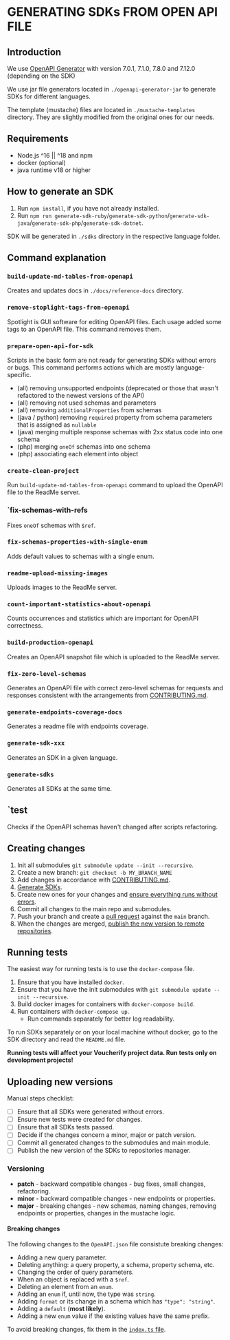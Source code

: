 # GENERATING SDKs FROM OPEN API FILE

## Introduction

We use [OpenAPI Generator](https://github.com/OpenAPITools/openapi-generator) with version 7.0.1, 7.1.0, 7.8.0 and 7.12.0 (depending on the SDK)

We use jar file generators located in `./openapi-generator-jar` to generate SDKs for different languages.

The template (mustache) files are located in `./mustache-templates` directory. 
They are slightly modified from the original ones for our needs.

## Requirements

- Node.js ^16 || ^18 and npm
- docker (optional)
- java runtime v18 or higher

## How to generate an SDK

1. Run `npm install`, if you have not already installed.
2. Run `npm run generate-sdk-ruby`/`generate-sdk-python`/`generate-sdk-java`/`generate-sdk-php`/`generate-sdk-dotnet`.

SDK will be generated in `./sdks` directory in the respective language folder.

## Command explanation

### `build-update-md-tables-from-openapi`

Creates and updates docs in `./docs/reference-docs` directory.

### `remove-stoplight-tags-from-openapi`

Spotlight is GUI software for editing OpenAPI files. Each usage added some tags to an OpenAPI file. This command removes them.

### `prepare-open-api-for-sdk`
 
Scripts in the basic form are not ready for generating SDKs without errors or bugs. This command performs actions which are mostly language-specific.
  - (all) removing unsupported endpoints (deprecated or those that wasn't refactored to the newest versions of the API)
  - (all) removing not used schemas and parameters 
  - (all) removing `additionalProperties` from schemas
  - (java / python) removing `required` property from schema parameters that is assigned as `nullable`
  - (java) merging multiple response schemas with 2xx status code into one schema
  - (php) merging `oneOf` schemas into one schema
  - (php) associating each element into object

### `create-clean-project`

Run `build-update-md-tables-from-openapi` command to upload the OpenAPI file to the ReadMe server.

### `fix-schemas-with-refs

Fixes `oneOf` schemas with `$ref`.

### `fix-schemas-properties-with-single-enum`

Adds default values to schemas with a single enum.

### `readme-upload-missing-images`

Uploads images to the ReadMe server.

### `count-important-statistics-about-openapi`

Counts occurrences and statistics which are important for OpenAPI correctness.

### `build-production-openapi`

Creates an OpenAPI snapshot file which is uploaded to the ReadMe server.

### `fix-zero-level-schemas`

Generates an OpenAPI file with correct zero-level schemas for requests and responses consistent with the arrangements from [CONTRIBUTING.md](CONTRIBUTING.md#naming-convention).

### `generate-endpoints-coverage-docs`

Generates a readme file with endpoints coverage.

### `generate-sdk-xxx`

Generates an SDK in a given language.

### `generate-sdks`

Generates all SDKs at the same time.

## `test

Checks if the OpenAPI schemas haven't changed after scripts refactoring.

## Creating changes 

1. Init all submodules `git submodule update --init --recursive`.
2. Create a new branch: `git checkout -b MY_BRANCH_NAME`
3. Add changes in accordance with [CONTRIBUTING.md](./CONTRIBUTING.md).
4. [Generate SDKs](#how-to-generate-sdk).
5. Create new ones for your changes and [ensure everything runs without errors](#running-tests).
6. Commit all changes to the main repo and submodules.
7. Push your branch and create a [pull request](https://docs.github.com/en/free-pro-team@latest/github/collaborating-with-issues-and-pull-requests/creating-a-pull-request-from-a-fork) against the `main` branch.
8. When the changes are merged, [publish the new version to remote repositories](#publishing-for-remote-repositories-).

## Running tests

The easiest way for running tests is to use the `docker-compose` file.
1. Ensure that you have installed `docker`.
2. Ensure that you have the init submodules with `git submodule update --init --recursive`.
3. Build docker images for containers with `docker-compose build`.
4. Run containers with `docker-compose up`.
   - Run commands separately for better log readability.

To run SDKs separately or on your local machine without docker, go to the SDK directory and read the `README.md` file.

**Running tests will affect your Voucherify project data. Run tests only on development projects!**

## Uploading new versions

Manual steps checklist:
- [ ] Ensure that all SDKs were generated without errors.
- [ ] Ensure new tests were created for changes.
- [ ] Ensure that all SDKs tests passed.
- [ ] Decide if the changes concern a minor, major or patch version.
- [ ] Commit all generated changes to the submodules and main module.
- [ ] Publish the new version of the SDKs to repositories manager.

### Versioning 

- **patch** - backward compatible changes - bug fixes, small changes, refactoring.
- **minor** - backward compatible changes - new endpoints or properties.
- **major** - breaking changes - new schemas, naming changes, removing endpoints or properties, changes in the mustache logic.

#### Breaking changes

The following changes to the `OpenAPI.json` file consistute breaking changes:
- Adding a new query parameter.
- Deleting anything: a query property, a schema, property schema, etc.
- Changing the order of query parameters.
- When an object is replaced with a `$ref`.
- Deleting an element from an `enum`.
- Adding an `enum` if, until now, the type was `string`.
- Adding `format` or its change in a schema which has `"type": "string"`.
- Adding a `default` (**most likely**).
- Adding a new `enum` value if the existing values have the same prefix.

To avoid breaking changes, fix them in the [`index.ts` file](./scripts/prepare-open-api-for-sdk/index.ts).